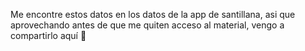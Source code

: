 Me encontre estos datos en los datos de la app de santillana, asi que aprovechando antes de que me quiten acceso al material, vengo a compartirlo aquí 🤗
